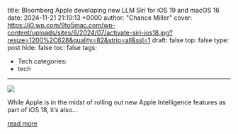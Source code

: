title: Bloomberg Apple developing new LLM Siri for iOS 19 and macOS 16
date: 2024-11-21 21:10:13 +0000
author: "Chance Miller"
cover: https://i0.wp.com/9to5mac.com/wp-content/uploads/sites/6/2024/07/activate-siri-ios18.jpg?resize=1200%2C628&quality=82&strip=all&ssl=1
draft: false
top: false
type: post
hide: false
toc: false
tags:
  - Tech
categories:
  - tech
---

![](https://i0.wp.com/9to5mac.com/wp-content/uploads/sites/6/2024/07/activate-siri-ios18.jpg?resize=1200%2C628&quality=82&strip=all&ssl=1)

While Apple is in the midst of rolling out new Apple Intelligence features as part of iOS 18, it’s also...

[read more](https://9to5mac.com/2024/11/21/ios-19-llm-siri-upgrade/)
